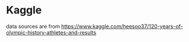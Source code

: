 # Kaggle

data sources are from https://www.kaggle.com/heesoo37/120-years-of-olympic-history-athletes-and-results
